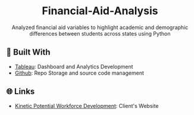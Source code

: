 <h1 align="center">Financial-Aid-Analysis</h1>
<p align="center">Analyzed financial aid variables to highlight academic and demographic differences between students across states using Python</p>

## 👷 Built With

- [Tableau](https://www.tableau.com "Tableau"): Dashboard and Analytics Development
- [Github](https://github.com/ "Github"): Repo Storage and source code management

## 🌐 Links
- [Kinetic Potential Workforce Development](https://www.kpconnect.com "Kinetic Potential Workforce Development"): Client's Website
